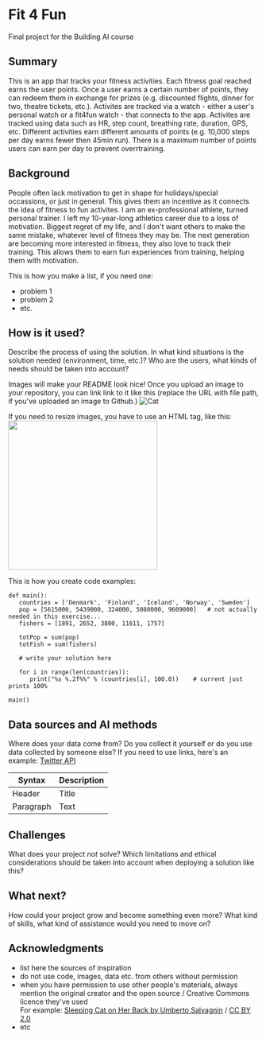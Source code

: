 # Fit 4 Fun

Final project for the Building AI course

## Summary

This is an app that tracks your fitness activities. Each fitness goal reached earns the user points. Once a user earns a certain number of points, they can redeem them in exchange for prizes (e.g. discounted flights, dinner for two, theatre tickets, etc.). Activites are tracked via a watch - either a user's personal watch or a fit4fun watch - that connects to the app. Activites are tracked using data such as HR, step count, breathing rate, duration, GPS, etc. Different activities earn different amounts of points (e.g. 10,000 steps per day earns fewer then 45min run). There is a maximum number of points users can earn per day to prevent overrtraining.


## Background

People often lack motivation to get in shape for holidays/special occassions, or just in general. This gives them an incentive as it connects the idea of fitness to fun activites. I am an ex-professional athlete, turned personal trainer. I left my 10-year-long athletics career due to a loss of motivation. Biggest regret of my life, and I don't want others to make the same mistake, whatever level of fitness they may be. The next generation are becoming more interested in fitness, they also love to track their training. This allows them to earn fun experiences from training, helping them with motivation.

This is how you make a list, if you need one:
* problem 1
* problem 2
* etc.


## How is it used?

Describe the process of using the solution. In what kind situations is the solution needed (environment, time, etc.)? Who are the users, what kinds of needs should be taken into account?

Images will make your README look nice!
Once you upload an image to your repository, you can link link to it like this (replace the URL with file path, if you've uploaded an image to Github.)
![Cat](https://upload.wikimedia.org/wikipedia/commons/5/5e/Sleeping_cat_on_her_back.jpg)

If you need to resize images, you have to use an HTML tag, like this:
<img src="https://upload.wikimedia.org/wikipedia/commons/5/5e/Sleeping_cat_on_her_back.jpg" width="300">

This is how you create code examples:
```
def main():
   countries = ['Denmark', 'Finland', 'Iceland', 'Norway', 'Sweden']
   pop = [5615000, 5439000, 324000, 5080000, 9609000]   # not actually needed in this exercise...
   fishers = [1891, 2652, 3800, 11611, 1757]

   totPop = sum(pop)
   totFish = sum(fishers)

   # write your solution here

   for i in range(len(countries)):
      print("%s %.2f%%" % (countries[i], 100.0))    # current just prints 100%

main()
```


## Data sources and AI methods
Where does your data come from? Do you collect it yourself or do you use data collected by someone else?
If you need to use links, here's an example:
[Twitter API](https://developer.twitter.com/en/docs)

| Syntax      | Description |
| ----------- | ----------- |
| Header      | Title       |
| Paragraph   | Text        |

## Challenges

What does your project _not_ solve? Which limitations and ethical considerations should be taken into account when deploying a solution like this?

## What next?

How could your project grow and become something even more? What kind of skills, what kind of assistance would you  need to move on? 


## Acknowledgments

* list here the sources of inspiration 
* do not use code, images, data etc. from others without permission
* when you have permission to use other people's materials, always mention the original creator and the open source / Creative Commons licence they've used
  <br>For example: [Sleeping Cat on Her Back by Umberto Salvagnin](https://commons.wikimedia.org/wiki/File:Sleeping_cat_on_her_back.jpg#filelinks) / [CC BY 2.0](https://creativecommons.org/licenses/by/2.0)
* etc
